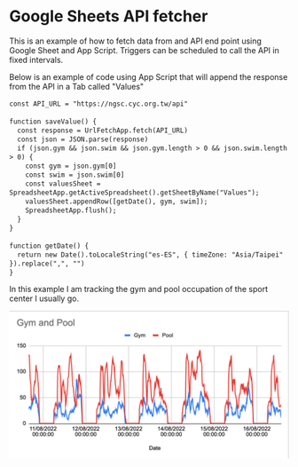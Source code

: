 # Google Sheets API fetcher

This is an example of how to fetch data from and API end point using Google Sheet and App Script.
Triggers can be scheduled to call the API in fixed intervals.

Below is an example of code using App Script that will append the response from the API in a Tab called "Values"

```
const API_URL = "https://ngsc.cyc.org.tw/api"

function saveValue() {
  const response = UrlFetchApp.fetch(API_URL)
  const json = JSON.parse(response)
  if (json.gym && json.swim && json.gym.length > 0 && json.swim.length > 0) {
    const gym = json.gym[0]
    const swim = json.swim[0]
    const valuesSheet = SpreadsheetApp.getActiveSpreadsheet().getSheetByName("Values");
    valuesSheet.appendRow([getDate(), gym, swim]);
    SpreadsheetApp.flush();
  }  
}

function getDate() {
  return new Date().toLocaleString("es-ES", { timeZone: "Asia/Taipei" }).replace(",", "")  
}
```

In this example I am tracking the gym and pool occupation of the sport center I usually go.

![graph example](https://github.com/santiago-pan/google-sheets-api/blob/main/graph.png?raw=true=100x20)
